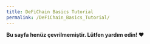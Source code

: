 ```yaml
---
title: DeFiChain Basics Tutorial
permalink: /DeFiChain_Basics_Tutorial/
---
```


**Bu sayfa henüz çevrilmemiştir. Lütfen yardım edin! ❤**
